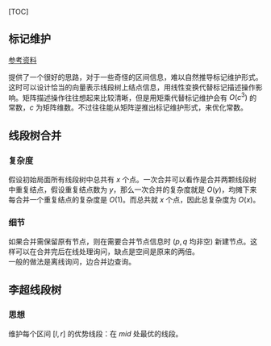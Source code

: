 [TOC]

## 标记维护

[参考资料](https://www.luogu.com.cn/blog/George-Plover/qian-tan-xian-xing-lan-biao-ji-wei-hu-ji-qiao-yi-xian-duan-shu-wei-li)

提供了一个很好的思路，对于一些奇怪的区间信息，难以自然推导标记维护形式。  
这时可以设计恰当的向量表示线段树上结点信息，用线性变换代替标记描述操作影响。矩阵描述操作往往想起来比较清晰，但是用矩乘代替标记维护会有 $O(c^3)$ 的常数，$c$ 为矩阵维数。不过往往能从矩阵逆推出标记维护形式，来优化常数。

## 线段树合并

### 复杂度

假设初始局面所有线段树中总共有 $x$ 个点。一次合并可以看作是合并两颗线段树中重复结点，假设重复结点数为 $y$，那么一次合并的复杂度就是 $O(y)$，均摊下来每合并一个重复结点的复杂度是 $O(1)$。而总共就 $x$ 个点，因此总复杂度为 $O(x)$。
### 细节

如果合并需保留原有节点，则在需要合并节点信息时 ($p, q$ 均非空) 新建节点。这样可以在合并完后在线处理询问，缺点是空间是原来的两倍。  
一般的做法是离线询问，边合并边查询。

## 李超线段树

### 思想

维护每个区间 $[l, r]$ 的优势线段：在 $mid$ 处最优的线段。